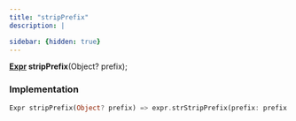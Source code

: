 ```yaml
---
title: "stripPrefix"
description: |

sidebar: {hidden: true}
---
```

<span class="dart-code"><strong>[Expr] stripPrefix</strong>(<span class="nobr">Object? prefix</span>);</span>


### Implementation
```dart
Expr stripPrefix(Object? prefix) => expr.strStripPrefix(prefix: prefix.expr);
```

[Expr]: /reference/classes/expr